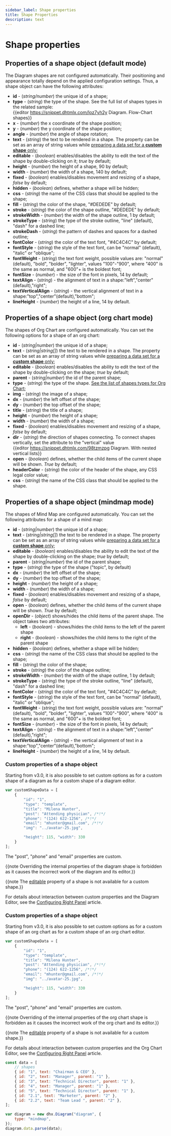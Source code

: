 ```yaml
---
sidebar_label: Shape properties
title: Shape Properties 
description: text
---
```


# Shape properties



Properties of a shape object (default mode)
-------------------------------------------------------

The Diagram shapes are not configured automatically. Their positioning and appearance totally depend on the applied configuration settings. Thus, a shape object can have the following attributes:

- **id** - (*string/number*) the unique id of a shape;
- **type** - (*string*) the type of the shape. See the full list of shapes types in the related sample:<br>
{{editor	https://snippet.dhtmlx.com/loz7yh2y	Diagram. Flow-Chart shapes}}
- **x** - (*number*) the x coordinate of the shape position;
- **y** - (*number*) the y coordinate of the shape position;
- **angle** - (*number*) the angle of shape rotation;
- **text** - (*string*) the text to be rendered in a shape. The property can be set as an array of string values while [preparing a data set for a **custom shape** only](common_guides/configuration.md#creatingcustomshapes);
- **editable** - (*boolean*) enables/disables the ability to edit the text of the shape by double-clicking on it; *true* by default;
- **height** - (*number*) the height of a shape, 90 by default;
- **width** - (*number*) the width of a shape, 140 by default;
- **fixed** - (*boolean*) enables/disables movement and resizing of a shape, *false* by default;
- **hidden** - (*boolean*) defines, whether a shape will be hidden;
- **css** - (*string*) the name of the CSS class that should be applied to the shape;
- **fill** - (*string*) the color of the shape, "#DEDEDE" by default;
- **stroke** - (*string*) the color of the shape outline, "#DEDEDE" by default;
- **strokeWidth** - (*number*) the width of the shape outline, 1 by default;
- **strokeType** - (*string*) the type of the stroke outline, "line" (default), "dash" for a dashed line;
- **strokeDash** - (*string*) the pattern of dashes and spaces for a dashed outline;
- **fontColor** - (*string*) the color of the text font, "#4C4C4C" by default;
- **fontStyle** - (*string*) the style of the text font, can be "normal" (default), "italic" or "oblique";
- **fontWeight** - (*string*) the text font weight, possible values are: "normal" (default), "bold", "bolder", "lighter", values "100"-"900", where "400" is the same as normal, and "600"+ is the boldest font;
- **fontSize** - (*number*) - the size of the font in pixels, 14 by default;
- **textAlign** - (*string*) - the alignment of text in a shape:"left","center"(default),"right";
- **textVerticalAlign** - (*string*) - the vertical alignment of text in a shape:"top","center"(default),"bottom";
- **lineHeight** - (*number*) the height of a line, 14 by default.










Properties of a shape object (org chart mode)
-------------------------------------------------------

The shapes of Org Chart are configured automatically. You can set the following options for a shape of an org chart:

- **id** - (*string|number*) the unique id of a shape;
- **text** - (*string|string[]*) the text to be rendered in a shape. The property can be set as an array of string values while [preparing a data set for a **custom shape** only](common_guides/configuration.md#creatingcustomshapes);
- **editable** - (*boolean*) enables/disables the ability to edit the text of the shape by double-clicking on the shape; *true* by default;
- **parent** - (*string|number*) the id of the parent shape;
- **type** - (*string*) the type of the shape. [See the list of shapes types for Org Chart](orgchart_guides/orgchart_shapes_types.md);
- **img** - (*string*) the image of a shape;
- **dx** - (*number*) the left offset of the shape;
- **dy** - (*number*) the top offset of the shape;
- **title** - (*string*) the title of a shape;
- **height** - (*number*) the height of a shape;
- **width** - (*number*) the width of a shape;
- **fixed** - (*boolean*) enables/disables movement and resizing of a shape, *false* by default;
- **dir** - (*string*) the direction of shapes connecting. To connect shapes vertically, set the attribute to the "vertical" value<br> {{editor	https://snippet.dhtmlx.com/98tzmzpg	Diagram. With nested vertical lists}}
- **open** - (*boolean*) defines, whether the child items of the current shape will be shown. *True* by default;
- **headerColor** - (*string*) the color of the header of the shape, any CSS legal color value;
- **css** - (*string*) the name of the CSS class that should be applied to the shape.


Properties of a shape object (mindmap mode)
-------------------------------------------------------

The shapes of Mind Map are configured automatically. You can set the following attributes for a shape of a mind map:

- **id** - (*string|number*) the unique id of a shape;
- **text** - (*string|string[]*) the text to be rendered in a shape. The property can be set as an array of string values while [preparing a data set for a **custom shape** only](common_guides/configuration.md#creatingcustomshapes);
- **editable** - (*boolean*) enables/disables the ability to edit the text of the shape by double-clicking on the shape; *true* by default;
- **parent** - (*string|number*) the id of the parent shape;
- **type** - (*string*) the type of the shape ("topic", by default)
- **dx** - (*number*) the left offset of the shape;
- **dy** - (*number*) the top offset of the shape;
- **height** - (*number*) the height of a shape;
- **width** - (*number*) the width of a shape;
- **fixed** - (*boolean*) enables/disables movement and resizing of a shape, *false* by default;
- **open** - (*boolean*) defines, whether the child items of the current shape will be shown. *True* by default;
- **openDir** - (*object*) shows/hides the child items of the parent shape. The object takes two attributes:
    - **left** - (*boolean*) -  shows/hides the child items to the left of the parent shape
    - **right** - (*boolean*) - shows/hides the child items to the right of the parent shape
- **hidden** - (*boolean*) defines, whether a shape will be hidden;
- **css** - (*string*) the name of the CSS class that should be applied to the shape;
- **fill** - (*string*) the color of the shape;
- **stroke** - (*string*) the color of the shape outline;
- **strokeWidth** - (*number*) the width of the shape outline, 1 by default;
- **strokeType** - (*string*) the type of the stroke outline, "line" (default), "dash" for a dashed line;
- **fontColor** - (*string*) the color of the text font, "#4C4C4C" by default;
- **fontStyle** - (*string*) the style of the text font, can be "normal" (default), "italic" or "oblique";
- **fontWeight** - (*string*) the text font weight, possible values are: "normal" (default), "bold", "bolder", "lighter", values "100"-"900", where "400" is the same as normal, and "600"+ is the boldest font;
- **fontSize** - (*number*) - the size of the font in pixels, 14 by default;
- **textAlign** - (*string*) - the alignment of text in a shape:"left","center"(default),"right";
- **textVerticalAlign** - (*string*) - the vertical alignment of text in a shape:"top","center"(default),"bottom";
- **lineHeight** - (*number*) the height of a line, 14 by default.



<h3 id="customprop">Custom properties of a shape object</h3>

Starting from v3.0, it is also possible to set custom options as for a custom shape of a diagram as for a custom shape of a diagram editor. 

~~~js
var customShapeData = [
    {
        "id": "1",
        "type": "template",
        "title": "Milena Hunter",
        "post": "Attending physician", /*!*/
        "phone": "(124) 622-1256", /*!*/
        "email": "mhunter@gmail.com", /*!*/
        "img": "../avatar-25.jpg",

        "height": 115, "width": 330
    }
];
~~~

The "post", "phone" and "email" properties are custom. 

{{note Overriding the internal properties of the diagram shape is forbidden as it causes the incorrect work of the diagram and its editor.}}

{{note The [editable](diagram_guides/shapes_arrows_list.md#shapeattrs) property of a shape is not available for a custom shape.}}

For details about interaction between custom properties and the Diagram Editor, see the [Configuring Right Panel](diagram_guides/editor_mode.md) article.

### Custom properties of a shape object

Starting from v3.0, it is also possible to set custom options as for a custom shape of an org chart as for a custom shape of an org chart editor. 

~~~js
var customShapeData = [
    {
        "id": "1",
        "type": "template",
        "title": "Milena Hunter",
        "post": "Attending physician", /*!*/
        "phone": "(124) 622-1256", /*!*/
        "email": "mhunter@gmail.com", /*!*/
        "img": "../avatar-25.jpg",

        "height": 115, "width": 330
    }
];
~~~

The "post", "phone" and "email" properties are custom. 

{{note Overriding of the internal properties of the org chart shape is forbidden as it causes the incorrect work of the org chart and its editor.}}

{{note The [editable](orgchart_guides/orgchart_shapes_types.md#shapeattrs) property of a shape is not available for a custom shape.}}

For details about interaction between custom properties and the Org Chart Editor, see the [Configuring Right Panel](orgchart_guides/editor_mode.md) article.




~~~js
const data = [
	// shapes
    { id: "1", text: "Chairman & CEO" },
    { id: "2", text: "Manager", parent: "1" },
    { id: "3", text: "Technical Director", parent: "1" },
    { id: "4", text: "Manager", parent: "1" },
    { id: "5", text: "Technical Director", parent: "1" },
    { id: "2.1", text: "Marketer", parent: "2" },
    { id: "2.2", text: "Team Lead ", parent: "2" },
];

var diagram = new dhx.Diagram("diagram", {
	type: "mindmap",
});
diagram.data.parse(data);
~~~